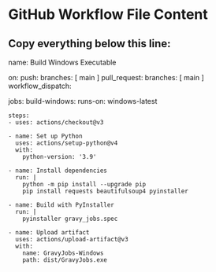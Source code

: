 # GitHub Workflow File Content

## Copy everything below this line:

name: Build Windows Executable

on:
  push:
    branches: [ main ]
  pull_request:
    branches: [ main ]
  workflow_dispatch:

jobs:
  build-windows:
    runs-on: windows-latest

    steps:
    - uses: actions/checkout@v3

    - name: Set up Python
      uses: actions/setup-python@v4
      with:
        python-version: '3.9'

    - name: Install dependencies
      run: |
        python -m pip install --upgrade pip
        pip install requests beautifulsoup4 pyinstaller

    - name: Build with PyInstaller
      run: |
        pyinstaller gravy_jobs.spec

    - name: Upload artifact
      uses: actions/upload-artifact@v3
      with:
        name: GravyJobs-Windows
        path: dist/GravyJobs.exe